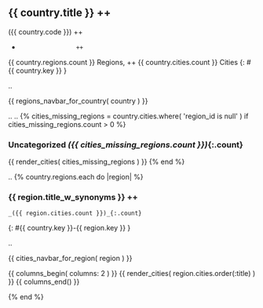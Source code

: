 ## {{ country.title }}   ++
   ({{ country.code }})  ++
   -                     ++
   {{ country.regions.count }} Regions, ++
   {{ country.cities.count }} Cities
   {: #{{ country.key }} }

 .. <!-- add intra-page links for regions here -->
 <!-- change to navbar_regions_for_country ?? -->
 {{ regions_navbar_for_country( country ) }}


  .. <!-- list breweries w/o (missing) region -->
  .. <!-- todo/fix: change name to uncategorized_breweries -->
{% cities_missing_regions = country.cities.where( 'region_id is null' )
   if cities_missing_regions.count > 0
 %}

### Uncategorized _({{ cities_missing_regions.count }})_{:.count}

  {{ render_cities( cities_missing_regions ) }}
{% end %}


  .. <!-- list regions w/ breweries -->
{% country.regions.each do |region| %}

### {{ region.title_w_synonyms }}  ++
    _({{ region.cities.count }})_{:.count}
{: #{{ country.key }}-{{ region.key }} }

 .. <!-- add intra-page cities for regions links here -->
 <!-- change to navbar_cities_for_region( region ) ??? -->
 {{ cities_navbar_for_region( region ) }}

 {{ columns_begin( columns: 2 ) }}
 {{ render_cities( region.cities.order(:title) ) }}
 {{ columns_end() }}

{% end %} <!-- each region -->
